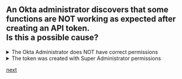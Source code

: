 ## An Okta administrator discovers that some functions are NOT working as expected after creating an API token.<br>Is this a possible cause?

<details>
  <summary>The Okta Administrator does NOT have correct permissions</summary>
<p>
  Yes
</p>
</details>


<details>
  <summary>The token was created with Super Administrator permissions</summary>
<p>
  No
</p>
</details>


[next](9.md)

